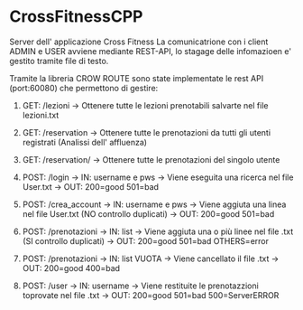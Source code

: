 # CrossFitnessCPP

Server dell' applicazione Cross Fitness
La comunicatrione con i client ADMIN e USER avviene mediante REST-API, lo stagage delle infomazioen e' gestito tramite file di testo. 

Tramite la libreria CROW ROUTE sono state implementate le rest API (port:60080) che permettono di gestire: 

1. GET: /lezioni -> Ottenere tutte le lezioni prenotabili salvarte nel file lezioni.txt
2. GET: /reservation -> Ottenere tutte le prenotazioni da tutti gli utenti registrati (Analissi dell' affluenza)
3. GET: /reservation/<string> -> Ottenere tutte le prenotazioni del singolo utente

4. POST: /login -> IN: username e pws -> Viene eseguita una ricerca nel file User.txt -> OUT: 200=good 501=bad  
5. POST: /crea_account -> IN: username e pws -> Viene aggiuta una linea nel file User.txt (NO controllo duplicati) -> OUT: 200=good 501=bad  
6. POST: /prenotazioni -> IN: list<string> -> Viene aggiuta una o più linee nel file <username>.txt (SI controllo duplicati) -> OUT: 200=good 501=bad OTHERS=error
7. POST: /prenotazioni -> IN: list VUOTA -> Viene cancellato il file <username>.txt -> OUT: 200=good 400=bad 
8. POST: /user -> IN: username -> Viene restituite le prenotazzioni toprovate nel file <username>.txt -> OUT: 200=good 501=bad 500=ServerERROR
